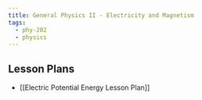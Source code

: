 ```yaml
---
title: General Physics II - Electricity and Magnetism
tags:
  - phy-202
  - physics
---
```


## Lesson Plans

- [[Electric Potential Energy Lesson Plan]]
